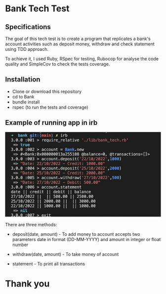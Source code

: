 # Bank Tech Test

## Specifications 

The goal of this tech test is to create a program that replicates a bank's account activities such as deposit money, withdraw and check statement using TDD approach.

To achieve it, I used Ruby, RSpec for testing, Rubocop for analyse the code quality and SimpleCov to check the tests coverage.

## Installation 

* Clone or download this repository
* cd to Bank
* bundle install
* rspec (to run the tests and coverage)

## Example of running app in irb

<img src="./img/screenshot-2022-10-26.png" alt ="irb steps">

There are three methods:

* deposit(date, amount) - To add money to account accepts two parameters date in format (DD-MM-YYYY) and amount in integer or float number

* withdraw(date, amount) - To take money of account

* statement - To print all transactions

<h1>Thank you</h1>